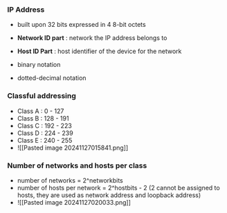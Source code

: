 ### IP Address
- built upon 32 bits expressed in 4 8-bit octets
- **Network ID part** : network the IP address belongs to
- **Host ID Part** : host identifier of the device for the network

- binary notation
- dotted-decimal notation
### Classful addressing
- Class A : 0 - 127
- Class B : 128 - 191
- Class C : 192 - 223
- Class D : 224 - 239
- Class E : 240 - 255
- ![[Pasted image 20241127015841.png]]

### Number of networks and hosts per class
- number of networks = 2^networkbits
- number of hosts per network = 2^hostbits - 2 (2 cannot be assigned to hosts, they are used as network address and loopback address)
- ![[Pasted image 20241127020033.png]]

  